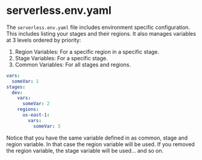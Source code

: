 # serverless.env.yaml

The `serverless.env.yaml` file includes environment specific configuration. This includes listing your stages and their
regions. It also manages variables at 3 levels ordered by priority:

1. Region Variables: For a specific region in a specific stage.
2. Stage Variables: For a specific stage.
3. Common Variables: For all stages and regions.


```yaml
vars:
  someVar: 1
stages:
  dev:
    vars:
      someVar: 2
    regions:
      us-east-1:
        vars:
          someVar: 3
```

Notice that you have the same variable defined in as common, stage and region variable. In that case the region variable
will be used. If you removed the region variable, the stage variable will be used... and so on.
